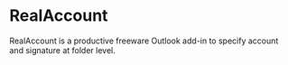 # RealAccount
RealAccount is a productive freeware Outlook add-in to specify account and signature at folder level.
